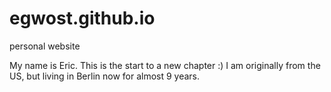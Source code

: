 # egwost.github.io
personal website

My name is Eric. This is the start to a new chapter :) I am originally from the US, but living in Berlin now for almost 9 years.
